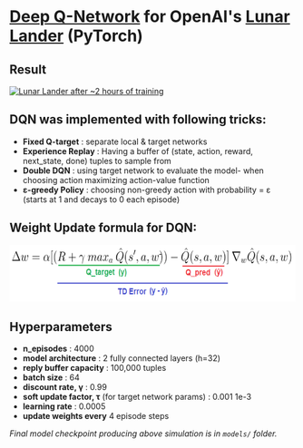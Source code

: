 # [Deep Q-Network](https://storage.googleapis.com/deepmind-media/dqn/DQNNaturePaper.pdf) for OpenAI's [Lunar Lander](https://github.com/openai/gym/blob/master/gym/envs/box2d/lunar_lander.py) (PyTorch)


## Result

[![Lunar Lander after ~2 hours of training](https://yt-embed.herokuapp.com/embed?v=4lU5gFPzzEI)](https://www.youtube.com/watch?v=4lU5gFPzzEI&feature=youtu.be)


## DQN was implemented with following tricks:

* **Fixed Q-target** : separate local & target networks
* **Experience Replay** : Having a buffer of (state, action, reward, next_state, done) tuples to sample from 
* **Double DQN** : using target network to evaluate the model- when choosing action maximizing action-value function 
* **ε-greedy Policy** : choosing non-greedy action with probability = ε (starts at 1 and decays to 0 each episode) 


## Weight Update formula for DQN: 

<p align="center"><img src="assets/formula.png" width = "550" height = "100"></p>


## Hyperparameters

* **n_episodes** : 4000
* **model architecture** : 2 fully connected layers (h=32)
* **reply buffer capacity** : 100,000 tuples
* **batch size** : 64       
* **discount rate, γ** : 0.99    
* **soft update factor, τ** (for target network params) : 0.001 1e-3     
* **learning rate** : 0.0005               
* **update weights every** 4 episode steps 

*Final model checkpoint producing above simulation is in `models/` folder.*
